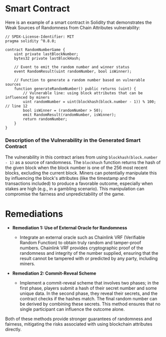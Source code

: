 # Smart Contract

Here is an example of a smart contract in Solidity that demonstrates the Weak Sources of Randomness from Chain Attributes vulnerability:

```solidity
// SPDX-License-Identifier: MIT
pragma solidity ^0.8.0;

contract RandomNumberGame {
    uint private lastBlockNumber;
    bytes32 private lastBlockHash;

    // Event to emit the random number and winner status
    event RandomResult(uint randomNumber, bool isWinner);

    // Function to generate a random number based on vulnerable sources
    function generateRandomNumber() public returns (uint) {
        // Vulnerable line: using block attributes that can be influenced by miners
        uint randomNumber = uint(blockhash(block.number - 1)) % 100; // line 12
        bool isWinner = (randomNumber > 50);
        emit RandomResult(randomNumber, isWinner);
        return randomNumber;
    }
}
```

### Description of the Vulnerability in the Generated Smart Contract

The vulnerability in this contract arises from using `blockhash(block.number - 1)` as a source of randomness. The `blockhash` function returns the hash of the given block when the block number is one of the 256 most recent blocks, excluding the current block. Miners can potentially manipulate this by influencing the block's attributes (like the timestamp and the transactions included) to produce a favorable outcome, especially when stakes are high (e.g., in a gambling scenario). This manipulation can compromise the fairness and unpredictability of the game.

# Remediations

- **Remediation 1: Use of External Oracle for Randomness**
  - Integrate an external oracle such as Chainlink VRF (Verifiable Random Function) to obtain truly random and tamper-proof numbers. Chainlink VRF provides cryptographic proof of the randomness and integrity of the number supplied, ensuring that the result cannot be tampered with or predicted by any party, including miners.

- **Remediation 2: Commit-Reveal Scheme**
  - Implement a commit-reveal scheme that involves two phases; in the first phase, players submit a hash of their secret number and some unique data. In the second phase, they reveal their secrets, and the contract checks if the hashes match. The final random number can be derived by combining these secrets. This method ensures that no single participant can influence the outcome alone.

Both of these methods provide stronger guarantees of randomness and fairness, mitigating the risks associated with using blockchain attributes directly.
